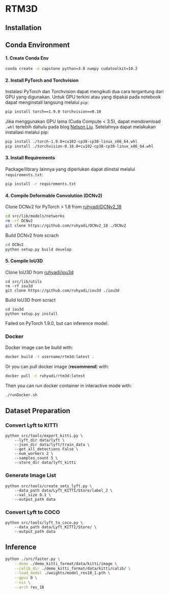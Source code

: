 # RTM3D

## Installation

## Conda Environment

#### 1. Create Conda Env
```bash
conda create -n capstone python=3.8 numpy cudatoolkit=10.2
```

#### 2. Install PyTorch and Torchvision
Instalasi PyTorch dan Torchvision dapat mengikuti dua cara tergantung dari GPU yang digunakan. Untuk GPU terkini atau yang dipakai pada notebook dapat menginstall langsung melalui `pip`:
```bash
pip install torch==1.9.0 torchvision==0.10
```
Jika menggunakan GPU lama (Cuda Compute < 3.5), dapat mendownload `.whl` terlebih dahulu pada blog [Nelson Liu](https://cs.stanford.edu/~nfliu/files/pytorch/whl/torch_stable.html). Setelahnya dapat melakukan installasi melalui pip:
```bash
pip install ./torch-1.9.0+cu102-cp38-cp38-linux_x86_64.whl
pip install ./torchvision-0.10.0+cu102-cp38-cp38-linux_x86_64.whl
```

#### 3. Install Requirements
Package/library lainnya yang diperlukan dapat diinstal melalui `requirements.txt`:
```bash
pip install -r requirements.txt
```

#### 4. Compile Deformable Convolution (DCNv2)

Clone DCNv2 for PyTorch > 1.8 from [ruhyadi/DCNv2_18](https://github.com/ruhyadi/DCNv2_18)
```bash
cd src/lib/models/networks
rm -rf DCNv2
git clone https://github.com/ruhyadi/DCNv2_18 ./DCNv2
```

Build DCNv2 from scrach
```bash
cd DCNv2
python setup.py build develop
```

#### 5. Compile IoU3D
Clone IoU3D from [ruhyadi/iou3d](https://github.com/ruhyadi/iou3d)
```
cd src/lib/utils
rm -rf iou3d
git clone https://github.com/ruhyadi/iou3d ./iou3d
```
Build IoU3D from scract
```
cd iou3d
python setup.py install
```
Failed on PyTorch 1.9.0, but can inference model.

### Docker
Docker image can be build with:
```bash
docker build -t username/rtm3d:latest .
```

Or you can pull docker image (**recommend**) with:
```bash
docker pull -t ruhyadi/rtm3d:latest
```

Then you can run docker container in interactive mode with:
```bash
./runDocker.sh
```

## Dataset Preparation

### Convert Lyft to KITTI
```
python src/tools/export_kitti.py \
    --lyft_dir data/lyft \
    --json_dir data/lyft/train_data \
    --get_all_detections False \
    --num_workers 2 \
    --samples_count 5 \
    --store_dir data/lyft_kitti
```

### Generate Image List
```
python src/tools/create_sets_lyft.py \
    --data_path data/Lyft_KITTI/Store/label_2 \
    --val_size 0.1 \
    --output_path data
```

### Convert Lyft to COCO
```
python src/tools/lyft_to_coco.py \
    --data_path data/Lyft_KITTI/Store/ \
    --output_path data
```

## Inference
```bash
python ./src/faster.py \
    --demo ./demo_kitti_format/data/kitti/image \
    --calib_dir ./demo_kitti_format/data/kitti/calib/ \
    --load_model ./weights/model_res18_1.pth \
    --gpus 0 \
    --vis \
    --arch res_18
```